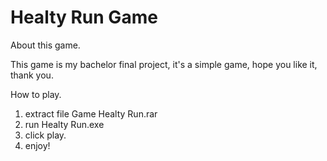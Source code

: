 # Healty Run Game

About this game.

This game is my bachelor final project, it's a simple game, hope you like it, thank you.

How to play.
1. extract file Game Healty Run.rar
2. run Healty Run.exe
4. click play.
3. enjoy!
